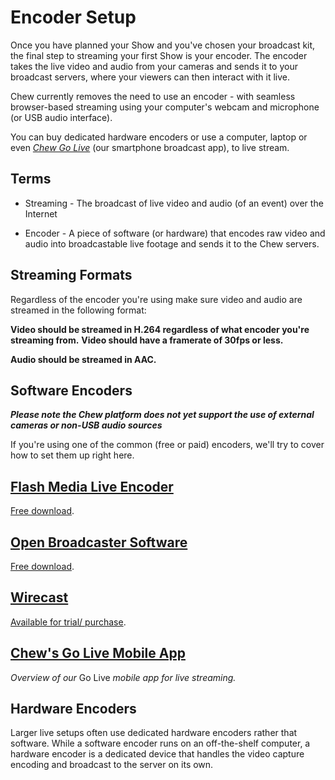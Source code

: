 # Encoder Setup

Once you have planned your Show and you've chosen your broadcast kit, the final step to streaming your first Show is your encoder. The encoder takes the live video and audio from your cameras and sends it to your broadcast servers, where your viewers can then interact with it live.

Chew currently removes the need to use an encoder - with seamless browser-based streaming using your computer's webcam and microphone (or USB audio interface).

You can buy dedicated hardware encoders or use a computer, laptop or even [*Chew Go Live*](http://chew.tv/guide/encoder_setup/chew_mobile_app) (our smartphone broadcast app), to live stream.

## Terms

 - Streaming - The broadcast of live video and audio (of an event) over the Internet

 - Encoder - A piece of software (or hardware) that encodes raw video and audio into broadcastable live footage and sends it to the Chew servers.
 
## Streaming Formats

Regardless of the encoder you're using make sure video and audio are streamed in the following format:

**Video should be streamed in H.264 regardless of what encoder you're streaming from.**
**Video should have a framerate of 30fps or less.**

**Audio should be streamed in AAC.**

## Software Encoders

_**Please note the Chew platform does not yet support the use of external cameras or non-USB audio sources**_

If you're using one of the common (free or paid) encoders, we'll try to cover how to set them up right here. 

## [Flash Media Live Encoder](http://chew.tv/guide/encoder_setup/flash_media_live_encoder)

[Free download](http://www.adobe.com/uk/products/flash-media-encoder.html).

## [Open Broadcaster Software](http://chew.tv/guide/encoder_setup/open_broadcast_software)

[Free download](https://obsproject.com/download).

## [Wirecast](http://chew.tv/guide/encoder_setup/wirecast)

[Available for trial/ purchase](http://www.telestream.net/wirecast/).

## [Chew's Go Live Mobile App](http://chew.tv/guide/encoder_setup/chew_mobile_app)

*Overview of our* Go Live *mobile app for live streaming.*
 
## Hardware Encoders

Larger live setups often use dedicated hardware encoders rather that software. While a software encoder runs on an off-the-shelf computer, a hardware encoder is a dedicated device that handles the video capture encoding and broadcast to the server on its own.
